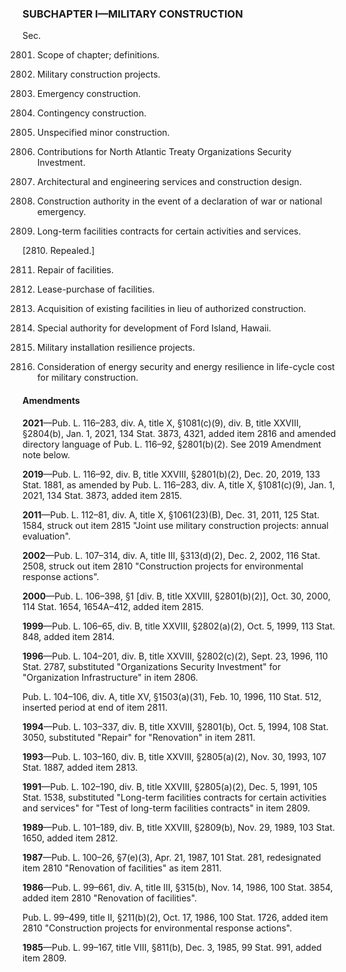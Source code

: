 ### SUBCHAPTER I—MILITARY CONSTRUCTION ###

Sec.

2801. Scope of chapter; definitions.

2802. Military construction projects.

2803. Emergency construction.

2804. Contingency construction.

2805. Unspecified minor construction.

2806. Contributions for North Atlantic Treaty Organizations Security Investment.

2807. Architectural and engineering services and construction design.

2808. Construction authority in the event of a declaration of war or national emergency.

2809. Long-term facilities contracts for certain activities and services.

[2810. Repealed.]

2811. Repair of facilities.

2812. Lease-purchase of facilities.

2813. Acquisition of existing facilities in lieu of authorized construction.

2814. Special authority for development of Ford Island, Hawaii.

2815. Military installation resilience projects.

2816. Consideration of energy security and energy resilience in life-cycle cost for military construction.

#### Amendments ####

**2021**—Pub. L. 116–283, div. A, title X, §1081(c)(9), div. B, title XXVIII, §2804(b), Jan. 1, 2021, 134 Stat. 3873, 4321, added item 2816 and amended directory language of Pub. L. 116–92, §2801(b)(2). See 2019 Amendment note below.

**2019**—Pub. L. 116–92, div. B, title XXVIII, §2801(b)(2), Dec. 20, 2019, 133 Stat. 1881, as amended by Pub. L. 116–283, div. A, title X, §1081(c)(9), Jan. 1, 2021, 134 Stat. 3873, added item 2815.

**2011**—Pub. L. 112–81, div. A, title X, §1061(23)(B), Dec. 31, 2011, 125 Stat. 1584, struck out item 2815 "Joint use military construction projects: annual evaluation".

**2002**—Pub. L. 107–314, div. A, title III, §313(d)(2), Dec. 2, 2002, 116 Stat. 2508, struck out item 2810 "Construction projects for environmental response actions".

**2000**—Pub. L. 106–398, §1 [div. B, title XXVIII, §2801(b)(2)], Oct. 30, 2000, 114 Stat. 1654, 1654A–412, added item 2815.

**1999**—Pub. L. 106–65, div. B, title XXVIII, §2802(a)(2), Oct. 5, 1999, 113 Stat. 848, added item 2814.

**1996**—Pub. L. 104–201, div. B, title XXVIII, §2802(c)(2), Sept. 23, 1996, 110 Stat. 2787, substituted "Organizations Security Investment" for "Organization Infrastructure" in item 2806.

Pub. L. 104–106, div. A, title XV, §1503(a)(31), Feb. 10, 1996, 110 Stat. 512, inserted period at end of item 2811.

**1994**—Pub. L. 103–337, div. B, title XXVIII, §2801(b), Oct. 5, 1994, 108 Stat. 3050, substituted "Repair" for "Renovation" in item 2811.

**1993**—Pub. L. 103–160, div. B, title XXVIII, §2805(a)(2), Nov. 30, 1993, 107 Stat. 1887, added item 2813.

**1991**—Pub. L. 102–190, div. B, title XXVIII, §2805(a)(2), Dec. 5, 1991, 105 Stat. 1538, substituted "Long-term facilities contracts for certain activities and services" for "Test of long-term facilities contracts" in item 2809.

**1989**—Pub. L. 101–189, div. B, title XXVIII, §2809(b), Nov. 29, 1989, 103 Stat. 1650, added item 2812.

**1987**—Pub. L. 100–26, §7(e)(3), Apr. 21, 1987, 101 Stat. 281, redesignated item 2810 "Renovation of facilities" as item 2811.

**1986**—Pub. L. 99–661, div. A, title III, §315(b), Nov. 14, 1986, 100 Stat. 3854, added item 2810 "Renovation of facilities".

Pub. L. 99–499, title II, §211(b)(2), Oct. 17, 1986, 100 Stat. 1726, added item 2810 "Construction projects for environmental response actions".

**1985**—Pub. L. 99–167, title VIII, §811(b), Dec. 3, 1985, 99 Stat. 991, added item 2809.